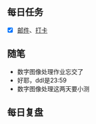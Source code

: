 
## 每日任务

- [x] [邮件](https://email.ustc.edu.cn/coremail/)、[打卡](https://weixine.ustc.edu.cn/2020/login)

## 随笔

- 数字图像处理作业忘交了
- 好耶，ddl是23:59
- 数字图像处理这两天要小测

## 每日复盘

